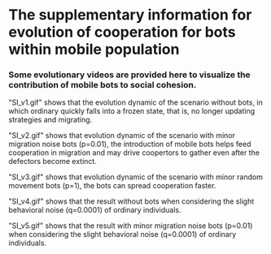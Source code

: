 # The supplementary information for evolution of cooperation for bots within mobile population

### Some evolutionary videos are provided here to visualize the contribution of mobile bots to social cohesion.

"SI_v1.gif" shows that the evolution dynamic of the scenario without bots, in which ordinary quickly falls into a frozen state, that is, no longer updating strategies and migrating.

"SI_v2.gif" shows that evolution dynamic of the scenario with minor migration noise bots (p=0.01), the introduction of mobile bots helps feed cooperation in migration and may drive coopertors to gather even after the defectors become extinct.

"SI_v3.gif" shows that evolution dynamic of the scenario with minor random movement bots (p=1), the bots can spread cooperation faster.

"SI_v4.gif" shows that the result without bots when considering the slight behavioral noise (q=0.0001) of ordinary individuals.

"SI_v5.gif" shows that the result with minor migration noise bots (p=0.01) when considering the slight behavioral noise (q=0.0001) of ordinary individuals.
